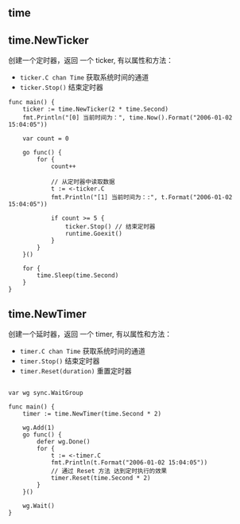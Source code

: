 time
---- 

## time.NewTicker
创建一个定时器，返回 一个 ticker, 有以属性和方法：
- `ticker.C chan Time`  获取系统时间的通道
- `ticker.Stop()` 结束定时器

```golang
func main() {
	ticker := time.NewTicker(2 * time.Second)
	fmt.Println("[0] 当前时间为：", time.Now().Format("2006-01-02 15:04:05"))

	var count = 0

	go func() {
		for {
			count++

			// 从定时器中读取数据
			t := <-ticker.C
			fmt.Println("[1] 当前时间为：:", t.Format("2006-01-02 15:04:05"))

			if count >= 5 {
				ticker.Stop() // 结束定时器
				runtime.Goexit()
			}
		}
	}()

	for {
		time.Sleep(time.Second)
	}
}
```


## time.NewTimer
创建一个延时器，返回 一个 timer, 有以属性和方法：
- `timer.C chan Time`  获取系统时间的通道
- `timer.Stop()` 结束定时器
- `timer.Reset(duration)` 重置定时器

```golang

var wg sync.WaitGroup

func main() {
	timer := time.NewTimer(time.Second * 2)

	wg.Add(1)
	go func() {
		defer wg.Done()
		for {
			t := <-timer.C
			fmt.Println(t.Format("2006-01-02 15:04:05"))
			// 通过 Reset 方法 达到定时执行的效果
			timer.Reset(time.Second * 2)
		}
	}()

	wg.Wait()
}

```
